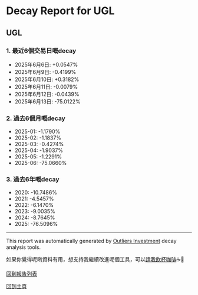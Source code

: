 # Decay Report for UGL

## UGL

### 1. 最近6個交易日嘅decay

- 2025年6月6日: +0.0547%
- 2025年6月9日: -0.4199%
- 2025年6月10日: +0.3182%
- 2025年6月11日: -0.0079%
- 2025年6月12日: -0.0439%
- 2025年6月13日: -75.0122%

### 2. 過去6個月嘅decay

- 2025-01: -1.1790%
- 2025-02: -1.1837%
- 2025-03: -0.4274%
- 2025-04: -1.9037%
- 2025-05: -1.2291%
- 2025-06: -75.0660%

### 3. 過去6年嘅decay

- 2020: -10.7486%
- 2021: -4.5457%
- 2022: -6.1470%
- 2023: -9.0035%
- 2024: -8.7645%
- 2025: -76.5096%

------------------------------
This report was automatically generated by [Outliers Investment](https://outliersecon.github.io/Outliers-Investment/) decay analysis tools.

如果你覺得呢啲資料有用，想支持我繼續改進呢個工具，可以[請我飲杯咖啡](https://buymeacoffee.com/outliersecon)☕🙏

[回到報告列表](https://outliersecon.github.io/Outliers-Investment/reports/reports_public)

[回到主頁](https://outliersecon.github.io/Outliers-Investment/)